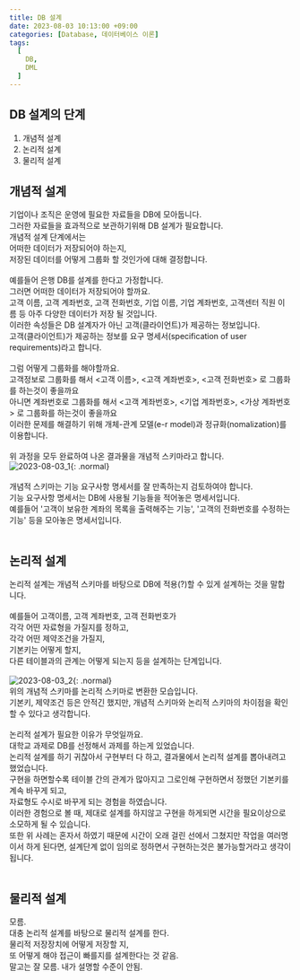 ```yaml
---
title: DB 설계
date: 2023-08-03 10:13:00 +09:00
categories: [Database, 데이터베이스 이론]
tags:
  [
    DB,
	DML
  ]
---
```


## DB 설계의 단계
1. 개념적 설계
2. 논리적 설계
3. 물리적 설계

## 개념적 설계
기업이나 조직은 운영에 필요한 자료들을 DB에 모아둡니다.<br>
그러한 자료들을 효과적으로 보관하기위해 DB 설계가 필요합니다.<br>
개념적 설계 단계에서는 <br>
어떠한 데이터가 저장되어야 하는지,<br>
저장된 데이터를 어떻게 그룹화 할 것인가에 대해 결정합니다.<br>
<br>
예를들어 은행 DB를 설계를 한다고 가정합니다.<br>
그러면 어떠한 데이터가 저장되어야 할까요.<br>
고객 이름, 고객 계좌번호, 고객 전화번호, 기업 이름, 기업 계좌번호, 고객센터 직원 이름 등 아주 다양한 데이터가 저장 될 것입니다.<br>
이러한 속성들은 DB 설계자가 아닌 고객(클라이언트)가 제공하는 정보입니다.<br>
고객(클라이언트)가 제공하는 정보를 요구 명세서(specification of user requirements)라고 합니다.<br>
<br>
그럼 어떻게 그룹화를 해야할까요.<br>
고객정보로 그룹화를 해서 \<고객 이름\>, \<고객 계좌번호\>, \<고객 전화번호\> 로 그룹화를 하는것이 좋을까요<br>
아니면 계좌번호로 그룹화를 해서 \<고객 계좌번호\>, \<기업 계좌번호\>, \<가상 계좌번호\> 로 그룹화를 하는것이 좋을까요<br>
이러한 문제를 해결하기 위해 개체-관계 모델(e-r model)과 정규화(nomalization)를 이용합니다.<br>
<br>
위 과정을 모두 완료하여 나온 결과물을 개념적 스키마라고 합니다.<br>
![2023-08-03_1](https://github.com/Hoon1999/hoon1999.github.io/assets/100833901/52d5b4c9-66d5-42b3-b5f8-c8daef095083){: .normal}<br>
<br>
개념적 스키마는 기능 요구사항 명세서를 잘 만족하는지 검토하여야 합니다.<br>
기능 요구사항 명세서는 DB에 사용될 기능들을 적어놓은 명세서입니다.<br>
예를들어 '고객이 보유한 계좌의 목록을 출력해주는 기능', '고객의 전화번호를 수정하는 기능' 등을 모아놓은 명세서입니다.<br>
<br>
## 논리적 설계
논리적 설계는 개념적 스키마를 바탕으로 DB에 적용(?)할 수 있게 설계하는 것을 말합니다.<br>
<br>
예를들어 고객이름, 고객 계좌번호, 고객 전화번호가 <br>
각각 어떤 자료형을 가질지를 정하고,<br>
각각 어떤 제약조건을 가질지,<br>
기본키는 어떻게 할지,<br>
다른 테이블과의 관계는 어떻게 되는지 등을 설계하는 단계입니다.<br>
<br>
![2023-08-03_2](https://github.com/Hoon1999/hoon1999.github.io/assets/100833901/e1a26e97-7e82-4818-ab1a-4014d29b8992){: .normal}<br>
위의 개념적 스키마를 논리적 스키마로 변환한 모습입니다.<br>
기본키, 제약조건 등은 안적긴 했지만, 개념적 스키마와 논리적 스키마의 차이점을 확인할 수 있다고 생각합니다.<br>
<br>
논리적 설계가 필요한 이유가 무엇일까요.<br>
대학교 과제로 DB를 선정해서 과제를 하는게 있었습니다.<br>
논리적 설계를 하기 귀찮아서 구현부터 다 하고, 결과물에서 논리적 설계를 뽑아내려고 했었습니다.<br>
구현을 하면할수록 테이블 간의 관계가 많아지고 그로인해 구현하면서 정했던 기본키를 계속 바꾸게 되고,<br>
자료형도 수시로 바꾸게 되는 경험을 하였습니다.<br>
이러한 경험으로 볼 때, 제대로 설계를 하지않고 구현을 하게되면 시간을 필요이상으로 소모하게 될 수 있습니다.<br>
또한 위 사례는 혼자서 하였기 때문에 시간이 오래 걸린 선에서 그쳤지만 작업을 여러명이서 하게 된다면, 설계단계 없이 임의로 정하면서 구현하는것은 불가능할거라고 생각이 됩니다.<br>
<br>

## 물리적 설계
모름.<br>
대충 논리적 설계를 바탕으로 물리적 설계를 한다.<br>
물리적 저장장치에 어떻게 저장할 지,<br>
또 어떻게 해야 접근이 빠를지를 설계한다는 것 같음.<br>
말고는 잘 모름. 내가 설명할 수준이 안됨.<br>